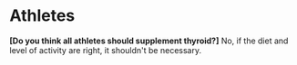 # Athletes

**[Do you think all athletes should supplement thyroid?]**
No, if the diet and level of activity are right, it shouldn't be necessary.
